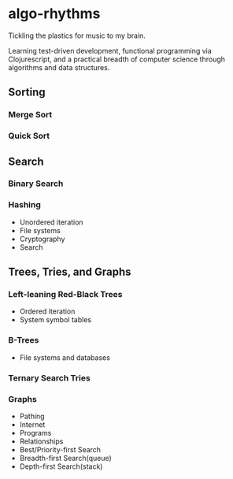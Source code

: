 # algo-rhythms
Tickling the plastics for music to my brain.

Learning test-driven development, functional programming via Clojurescript, and 
a practical breadth of computer science through algorithms and data structures.

## Sorting

### Merge Sort

### Quick Sort


## Search

### Binary Search

### Hashing
- Unordered iteration
- File systems
- Cryptography
- Search


## Trees, Tries, and Graphs

### Left-leaning Red-Black Trees
- Ordered iteration
- System symbol tables

### B-Trees
- File systems and databases

### Ternary Search Tries

### Graphs
- Pathing
- Internet
- Programs
- Relationships
- Best/Priority-first Search
- Breadth-first Search(queue)
- Depth-first Search(stack)
